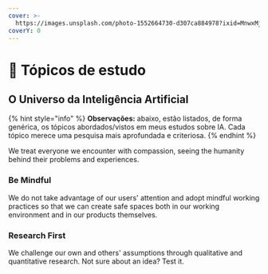 ```yaml
---
cover: >-
  https://images.unsplash.com/photo-1552664730-d307ca884978?ixid=MnwxMjA3fDB8MHxwaG90by1wYWdlfHx8fGVufDB8fHx8&ixlib=rb-1.2.1&auto=format&fit=crop&w=2970&q=80
coverY: 0
---
```


# 📒 Tópicos de estudo

## O Universo da Inteligência Artificial

{% hint style="info" %}
**Observações:** abaixo, estão listados, de forma genérica, os tópicos abordados/vistos em meus estudos sobre IA. Cada tópico merece uma pesquisa mais aprofundada e criteriosa.&#x20;
{% endhint %}

We treat everyone we encounter with compassion, seeing the humanity behind their problems and experiences.

### Be Mindful

We do not take advantage of our users' attention and adopt mindful working practices so that we can create safe spaces both in our working environment and in our products themselves.

### Research First

We challenge our own and others' assumptions through qualitative and quantitative research. Not sure about an idea? Test it.
